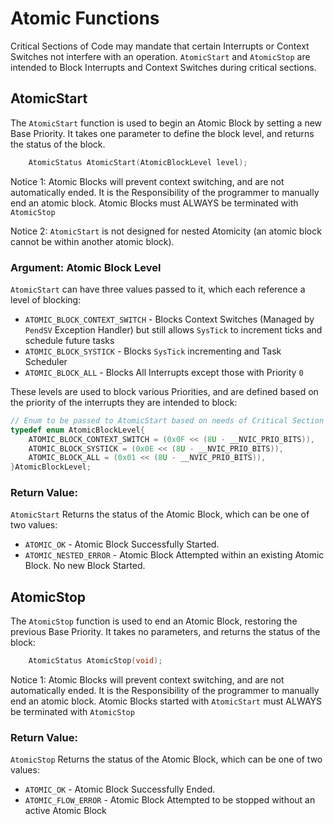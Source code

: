 # Atomic Functions

Critical Sections of Code may mandate that certain Interrupts or Context Switches not interfere with an operation. `AtomicStart` and `AtomicStop` are intended to Block Interrupts and Context Switches during critical sections.

## AtomicStart

The `AtomicStart` function is used to begin an Atomic Block by setting a new Base Priority. It takes one parameter to define the block level, and returns the status of the block.

```C
    AtomicStatus AtomicStart(AtomicBlockLevel level);
```

Notice 1: Atomic Blocks will prevent context switching, and are not automatically ended. It is the Responsibility of the programmer to manually end an atomic block. Atomic Blocks must ALWAYS be terminated with `AtomicStop`

Notice 2: `AtomicStart` is not designed for nested Atomicity (an atomic block cannot be within another atomic block).


### Argument: Atomic Block Level

`AtomicStart` can have three values passed to it, which each reference a level of blocking:

- `ATOMIC_BLOCK_CONTEXT_SWITCH` - Blocks Context Switches (Managed by `PendSV` Exception Handler) but still allows `SysTick` to increment ticks and schedule future tasks
- `ATOMIC_BLOCK_SYSTICK` - Blocks `SysTick` incrementing and Task Scheduler
- `ATOMIC_BLOCK_ALL` - Blocks All Interrupts except those with Priority `0`

These levels are used to block various Priorities, and are defined based on the priority of the interrupts they are intended to block:

```C
// Enum to be passed to AtomicStart based on needs of Critical Section
typedef enum AtomicBlockLevel{
	ATOMIC_BLOCK_CONTEXT_SWITCH = (0x0F << (8U - __NVIC_PRIO_BITS)),		// Blocks Context Switcher (PendSV)
	ATOMIC_BLOCK_SYSTICK = (0x0E << (8U - __NVIC_PRIO_BITS)),				// Blocks SysTick and Task Scheduler (And Context Switcher)
	ATOMIC_BLOCK_ALL = (0x01 << (8U - __NVIC_PRIO_BITS)),					// Blocks all interrupts except priority 0
}AtomicBlockLevel;
```
### Return Value:

`AtomicStart` Returns the status of the Atomic Block, which can be one of two values:

- `ATOMIC_OK` - Atomic Block Successfully Started.
- `ATOMIC_NESTED_ERROR` - Atomic Block Attempted within an existing Atomic Block. No new Block Started.




## AtomicStop

The `AtomicStop` function is used to end an Atomic Block, restoring the previous Base Priority. It takes no parameters, and returns the status of the block:

```C
    AtomicStatus AtomicStop(void);
```

Notice 1: Atomic Blocks will prevent context switching, and are not automatically ended. It is the Responsibility of the programmer to manually end an atomic block. Atomic Blocks started with `AtomicStart` must ALWAYS be terminated with `AtomicStop`

### Return Value:

`AtomicStop` Returns the status of the Atomic Block, which can be one of two values:

- `ATOMIC_OK` - Atomic Block Successfully Ended.
- `ATOMIC_FLOW_ERROR` - Atomic Block Attempted to be stopped without an active Atomic Block